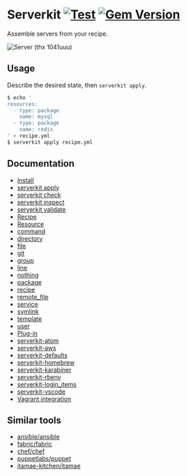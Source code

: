 # Serverkit [![Test](https://github.com/serverkit/serverkit/actions/workflows/test.yml/badge.svg)](https://github.com/serverkit/serverkit/actions/workflows/test.yml) [![Gem Version](https://badge.fury.io/rb/serverkit.svg)](https://badge.fury.io/rb/serverkit)
Assemble servers from your recipe.

![Server (thx 1041uuu)](/images/server.png)

## Usage
Describe the desired state, then `serverkit apply`.

```sh
$ echo '
resources:
  - type: package
    name: mysql
  - type: package
    name: redis
' > recipe.yml
$ serverkit apply recipe.yml
```

## Documentation
- [Install](/doc/install.md)
- [serverkit apply](/doc/action_apply.md)
- [serverkit check](/doc/action_check.md)
- [serverkit inspect](/doc/action_inspect.md)
- [serverkit validate](/doc/action_validate.md)
- [Recipe](/doc/recipe.md)
- [Resource](/doc/resource.md)
 - [command](/doc/resource_command.md)
 - [directory](/doc/resource_directory.md)
 - [file](/doc/resource_file.md)
 - [git](/doc/resource_git.md)
 - [group](/doc/resource_group.md)
 - [line](/doc/resource_line.md)
 - [nothing](/doc/resource_nothing.md)
 - [package](/doc/resource_package.md)
 - [recipe](/doc/resource_recipe.md)
 - [remote_file](/doc/resource_remote_file.md)
 - [service](/doc/resource_service.md)
 - [symlink](/doc/resource_symlink.md)
 - [template](/doc/resource_template.md)
 - [user](/doc/resource_user.md)
- [Plug-in](/doc/plug_in.md)
 - [serverkit-atom](https://github.com/serverkit/serverkit-atom)
 - [serverkit-aws](https://github.com/serverkit/serverkit-aws)
 - [serverkit-defaults](https://github.com/serverkit/serverkit-defaults)
 - [serverkit-homebrew](https://github.com/serverkit/serverkit-homebrew)
 - [serverkit-karabiner](https://github.com/serverkit/serverkit-karabiner)
 - [serverkit-rbenv](https://github.com/serverkit/serverkit-rbenv)
 - [serverkit-login_items](https://github.com/take/serverkit-login_items)
 - [serverkit-vscode](https://github.com/toshimaru/serverkit-vscode)
- [Vagrant integration](/doc/vagrant_integration.md)

## Similar tools
- [ansible/ansible](https://github.com/ansible/ansible)
- [fabric/fabric](https://github.com/fabric/fabric)
- [chef/chef](https://github.com/chef/chef)
- [puppetlabs/puppet](https://github.com/puppetlabs/puppet)
- [itamae-kitchen/itamae](https://github.com/itamae-kitchen/itamae)
